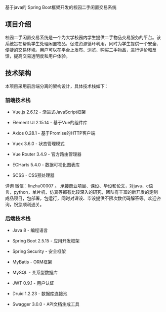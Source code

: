 基于java的 Spring Boot框架开发的校园二手闲置交易系统

## 项目介绍

校园二手闲置交易系统是一个为大学校园内学生提供二手物品交易服务的平台。该系统旨在帮助学生处理闲置物品，促进资源循环利用，同时为学生提供一个安全、便捷的交易环境。用户可以在平台上发布、浏览、购买二手物品，进行评价和反馈，提高交易透明度和用户体验。

## 技术架构

本项目采用前后端分离的架构设计，具体技术栈如下：

### 前端技术栈

- Vue.js 2.6.12 - 渐进式JavaScript框架

- Element UI 2.15.14 - 基于Vue的组件库

- Axios 0.28.1 - 基于Promise的HTTP客户端

- Vuex 3.6.0 - 状态管理模式

- Vue Router 3.4.9 - 官方路由管理器

- ECHarts 5.4.0 - 数据可视化图表库

- SCSS - CSS预处理器

详询 微信：linzhu00007 。 承接商业项目、课设、毕设和论文，对java，c语言，python，单片机，仿真等都有比较深入的研究，团队有丰富的新开发的定制成品项目，包部署，包运行，同时对课设、毕设提供不限次数代码解答等。欢迎咨询，祝您顺利通关。


### 后端技术栈

- Java 8 - 编程语言

- Spring Boot 2.5.15 - 应用开发框架

- Spring Security - 安全框架

- MyBatis - ORM框架

- MySQL - 关系型数据库

- JWT 0.9.1 - 用户认证

- Druid 1.2.23 - 数据库连接池

- Swagger 3.0.0 - API文档生成工具

